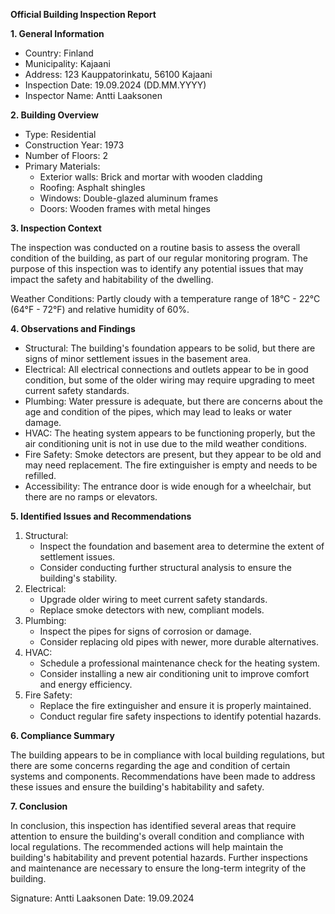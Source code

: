 **Official Building Inspection Report**

**1. General Information**

* Country: Finland
* Municipality: Kajaani
* Address: 123 Kauppatorinkatu, 56100 Kajaani
* Inspection Date: 19.09.2024 (DD.MM.YYYY)
* Inspector Name: Antti Laaksonen

**2. Building Overview**

* Type: Residential
* Construction Year: 1973
* Number of Floors: 2
* Primary Materials:
	+ Exterior walls: Brick and mortar with wooden cladding
	+ Roofing: Asphalt shingles
	+ Windows: Double-glazed aluminum frames
	+ Doors: Wooden frames with metal hinges

**3. Inspection Context**

The inspection was conducted on a routine basis to assess the overall condition of the building, as part of our regular monitoring program. The purpose of this inspection was to identify any potential issues that may impact the safety and habitability of the dwelling.

Weather Conditions:
Partly cloudy with a temperature range of 18°C - 22°C (64°F - 72°F) and relative humidity of 60%.

**4. Observations and Findings**

* Structural: The building's foundation appears to be solid, but there are signs of minor settlement issues in the basement area.
* Electrical: All electrical connections and outlets appear to be in good condition, but some of the older wiring may require upgrading to meet current safety standards.
* Plumbing: Water pressure is adequate, but there are concerns about the age and condition of the pipes, which may lead to leaks or water damage.
* HVAC: The heating system appears to be functioning properly, but the air conditioning unit is not in use due to the mild weather conditions.
* Fire Safety: Smoke detectors are present, but they appear to be old and may need replacement. The fire extinguisher is empty and needs to be refilled.
* Accessibility: The entrance door is wide enough for a wheelchair, but there are no ramps or elevators.

**5. Identified Issues and Recommendations**

1. Structural:
	* Inspect the foundation and basement area to determine the extent of settlement issues.
	* Consider conducting further structural analysis to ensure the building's stability.
2. Electrical:
	* Upgrade older wiring to meet current safety standards.
	* Replace smoke detectors with new, compliant models.
3. Plumbing:
	* Inspect the pipes for signs of corrosion or damage.
	* Consider replacing old pipes with newer, more durable alternatives.
4. HVAC:
	* Schedule a professional maintenance check for the heating system.
	* Consider installing a new air conditioning unit to improve comfort and energy efficiency.
5. Fire Safety:
	* Replace the fire extinguisher and ensure it is properly maintained.
	* Conduct regular fire safety inspections to identify potential hazards.

**6. Compliance Summary**

The building appears to be in compliance with local building regulations, but there are some concerns regarding the age and condition of certain systems and components. Recommendations have been made to address these issues and ensure the building's habitability and safety.

**7. Conclusion**

In conclusion, this inspection has identified several areas that require attention to ensure the building's overall condition and compliance with local regulations. The recommended actions will help maintain the building's habitability and prevent potential hazards. Further inspections and maintenance are necessary to ensure the long-term integrity of the building.

Signature: Antti Laaksonen
Date: 19.09.2024